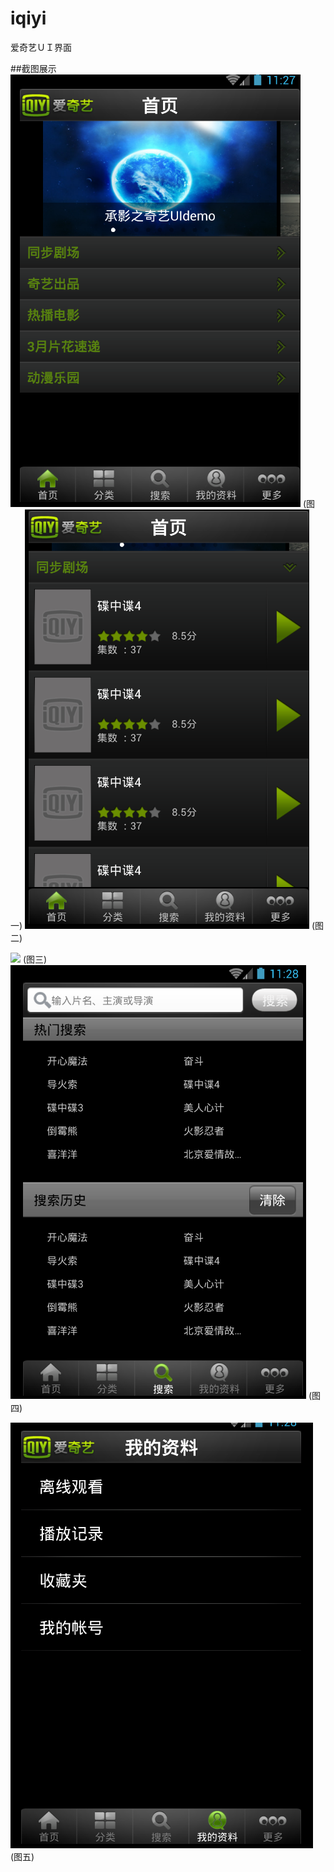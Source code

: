 # iqiyi
爱奇艺ＵＩ界面

##截图展示
![](/pic/1.png) (图一)
![](/pic/2.png) (图二)

![](/pic/3.jpg) (图三)
![](/pic/4.png) (图四)

![](/pic/5.PNG) (图五)
